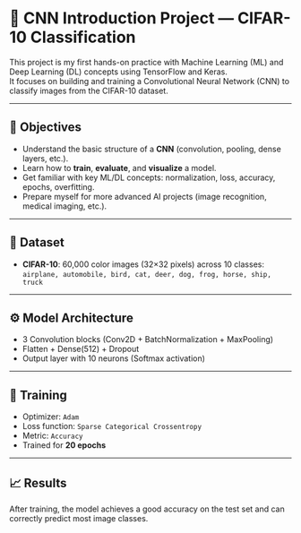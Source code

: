 # 🌟 CNN Introduction Project — CIFAR-10 Classification

This project is my first hands-on practice with Machine Learning (ML) and Deep Learning (DL) concepts using TensorFlow and Keras.  
It focuses on building and training a Convolutional Neural Network (CNN) to classify images from the CIFAR-10 dataset.

---

## 🎯 Objectives
- Understand the basic structure of a **CNN** (convolution, pooling, dense layers, etc.).
- Learn how to **train**, **evaluate**, and **visualize** a model.
- Get familiar with key ML/DL concepts: normalization, loss, accuracy, epochs, overfitting.
- Prepare myself for more advanced AI projects (image recognition, medical imaging, etc.).

---

## 🧠 Dataset
- **CIFAR-10**: 60,000 color images (32×32 pixels) across 10 classes:
  `airplane, automobile, bird, cat, deer, dog, frog, horse, ship, truck`

---

## ⚙️ Model Architecture
- 3 Convolution blocks (Conv2D + BatchNormalization + MaxPooling)
- Flatten + Dense(512) + Dropout
- Output layer with 10 neurons (Softmax activation)

---

## 🚀 Training
- Optimizer: `Adam`
- Loss function: `Sparse Categorical Crossentropy`
- Metric: `Accuracy`
- Trained for **20 epochs**

---

## 📈 Results
After training, the model achieves a good accuracy on the test set and can correctly predict most image classes.
